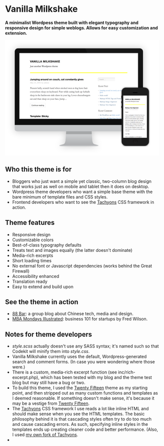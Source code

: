 # Vanilla Milkshake

**A minimalist Wordpess theme built with elegant typography and responsive design for simple weblogs. Allows for easy customization and extension.**

![Screenshot of Vanilla Milkshake theme on desktop and mobile](screenshot.png)

## Who this theme is for

- Bloggers who just want a simple yet classic, two-column blog design that works just as well on mobile and tablet then it does on desktop.
- Wordpress theme developers who want a simple base theme with the bare minimum of template files and CSS styles.
- Frontend developers who want to see the [Tachyons](https://github.com/mrmrs/tachyons/) CSS framework in action.

## Theme features

- Responsive design
- Customizable colors
- Best-of-class typography defaults
- Treats text and images equally (the latter doesn't dominate)
- Media-rich excerpts
- Short loading times
- No external font or Javascript dependencies (works behind the Great Firewall)
- Accessibility enhanced
- Translation ready
- Easy to extend and build upon

## See the theme in action

- [88 Bar](http://88-bar.com/): a group blog about Chinese tech, media and design.
- [MBA Mondays Illustrated](http://www.mba-mondays-illustrated.com): business 101 for startups by Fred Wilson.

## Notes for theme developers

- *style.scss* actually doesn't use any SASS syntax; it's named such so that Codekit will minify them into *style.css*.
- Vanilla Milkshake currently uses the default, Wordpress-generated search and comment forms. (In case you were wondering where those were.)
- There is a custom, media-rich excerpt function (see inc/rich-excerpt.php), which has been tested with my blog and the theme test blog but may still have a bug or two.
- To build this theme, I used the [Twenty Fifteen](https://github.com/WordPress/WordPress/tree/master/wp-content/themes/twentyfifteen) theme as my starting point, and then stripped out as many custom functions and templates as I deemed reasonable. If something doesn't make sense, it's because it may be a vestige from [Twenty Fifteen](https://github.com/WordPress/WordPress/tree/master/wp-content/themes/twentyfifteen).
- The [Tachyons](https://github.com/mrmrs/tachyons/) CSS framework I use reads a lot like inline HTML and should make sense when you see the HTML templates. The basic philosophy behind it is that cascading styles often try to do too much and cause cascading errors. As such, specifying inline styles in the templates ends up creating cleaner code and better performance. (Also, I used [my own fork of Tachyons](https://github.com/hongkonggong/tachyons).
-
